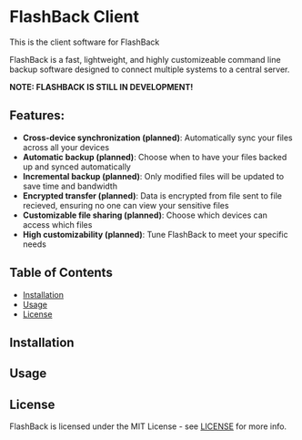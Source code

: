 # FlashBack Client
This is the client software for FlashBack

FlashBack is a fast, lightweight, and highly customizeable command line backup software designed to connect multiple systems to a central server.

**NOTE: FLASHBACK IS STILL IN DEVELOPMENT!**

## Features:
- **Cross-device synchronization (planned)**: Automatically sync your files across all your devices
- **Automatic backup (planned)**: Choose when to have your files backed up and synced automatically
- **Incremental backup (planned)**: Only modified files will be updated to save time and bandwidth
- **Encrypted transfer (planned)**: Data is encrypted from file sent to file recieved, ensuring no one can view your sensitive files
- **Customizable file sharing (planned)**: Choose which devices can access which files
- **High customizability (planned)**: Tune FlashBack to meet your specific needs

## Table of Contents
- [Installation](#installation)
- [Usage](#usage)
- [License](#license)

## Installation

## Usage

## License
FlashBack is licensed under the MIT License - see [LICENSE](LICENSE) for more info.
